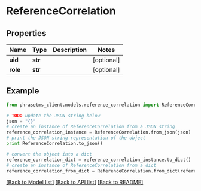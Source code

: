 # ReferenceCorrelation

## Properties

| Name     | Type    | Description | Notes      |
| -------- | ------- | ----------- | ---------- |
| **uid**  | **str** |             | [optional] |
| **role** | **str** |             | [optional] |

## Example

```python
from phrasetms_client.models.reference_correlation import ReferenceCorrelation

# TODO update the JSON string below
json = "{}"
# create an instance of ReferenceCorrelation from a JSON string
reference_correlation_instance = ReferenceCorrelation.from_json(json)
# print the JSON string representation of the object
print ReferenceCorrelation.to_json()

# convert the object into a dict
reference_correlation_dict = reference_correlation_instance.to_dict()
# create an instance of ReferenceCorrelation from a dict
reference_correlation_from_dict = ReferenceCorrelation.from_dict(reference_correlation_dict)
```

[[Back to Model list]](../README.md#documentation-for-models) [[Back to API list]](../README.md#documentation-for-api-endpoints) [[Back to README]](../README.md)

